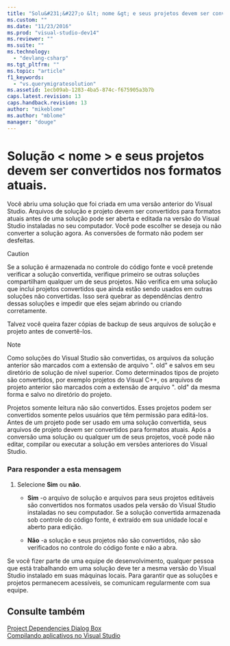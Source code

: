 ```yaml
---
title: "Solu&#231;&#227;o &lt; nome &gt; e seus projetos devem ser convertidos nos formatos atuais. | Microsoft Docs"
ms.custom: ""
ms.date: "11/23/2016"
ms.prod: "visual-studio-dev14"
ms.reviewer: ""
ms.suite: ""
ms.technology: 
  - "devlang-csharp"
ms.tgt_pltfrm: ""
ms.topic: "article"
f1_keywords: 
  - "vs.querymigratesolution"
ms.assetid: 1ecb09ab-1283-4ba5-874c-f675905a3b7b
caps.latest.revision: 13
caps.handback.revision: 13
author: "mikeblome"
ms.author: "mblome"
manager: "douge"
---
```

# Solu&#231;&#227;o &lt; nome &gt; e seus projetos devem ser convertidos nos formatos atuais.
Você abriu uma solução que foi criada em uma versão anterior do Visual Studio. Arquivos de solução e projeto devem ser convertidos para formatos atuais antes de uma solução pode ser aberta e editada na versão do Visual Studio instaladas no seu computador. Você pode escolher se deseja ou não converter a solução agora. As conversões de formato não podem ser desfeitas.  
  
> [!CAUTION]
>  Se a solução é armazenada no controle do código fonte e você pretende verificar a solução convertida, verifique primeiro se outras soluções compartilham qualquer um de seus projetos. Não verifica em uma solução que inclui projetos convertidos que ainda estão sendo usados em outras soluções não convertidas. Isso será quebrar as dependências dentro dessas soluções e impedir que eles sejam abrindo ou criando corretamente.  
  
 Talvez você queira fazer cópias de backup de seus arquivos de solução e projeto antes de convertê\-los.  
  
> [!NOTE]
>  Como soluções do Visual Studio são convertidas, os arquivos da solução anterior são marcados com a extensão de arquivo ". old" e salvos em seu diretório de solução de nível superior. Como determinados tipos de projeto são convertidos, por exemplo projetos do Visual C\+\+, os arquivos de projeto anterior são marcados com a extensão de arquivo ". old" da mesma forma e salvo no diretório do projeto.  
  
 Projetos somente leitura não são convertidos. Esses projetos podem ser convertidos somente pelos usuários que têm permissão para editá\-los. Antes de um projeto pode ser usado em uma solução convertida, seus arquivos de projeto devem ser convertidos para formatos atuais. Após a conversão uma solução ou qualquer um de seus projetos, você pode não editar, compilar ou executar a solução em versões anteriores do Visual Studio.  
  
### Para responder a esta mensagem  
  
1.  Selecione **Sim** ou **não**.  
  
    -   **Sim** \-o arquivo de solução e arquivos para seus projetos editáveis são convertidos nos formatos usados pela versão do Visual Studio instaladas no seu computador. Se a solução convertida armazenada sob controle do código fonte, é extraído em sua unidade local e aberto para edição.  
  
    -   **Não** \-a solução e seus projetos não são convertidos, não são verificados no controle do código fonte e não a abra.  
  
 Se você fizer parte de uma equipe de desenvolvimento, qualquer pessoa que está trabalhando em uma solução deve ter a mesma versão do Visual Studio instalado em suas máquinas locais. Para garantir que as soluções e projetos permanecem acessíveis, se comunicam regularmente com sua equipe.  
  
## Consulte também  
 [Project Dependencies Dialog Box](http://msdn.microsoft.com/pt-br/d66e48c3-3722-40dd-99b4-53d93cac128e)   
 [Compilando aplicativos no Visual Studio](../ide/compiling-and-building-in-visual-studio.md)